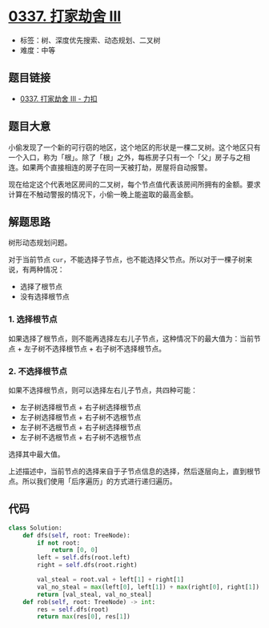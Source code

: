# [0337. 打家劫舍 III](https://leetcode.cn/problems/house-robber-iii/)

- 标签：树、深度优先搜索、动态规划、二叉树
- 难度：中等

## 题目链接

- [0337. 打家劫舍 III - 力扣](https://leetcode.cn/problems/house-robber-iii/)

## 题目大意

小偷发现了一个新的可行窃的地区，这个地区的形状是一棵二叉树。这个地区只有一个入口，称为「根」。除了「根」之外，每栋房子只有一个「父」房子与之相连。如果两个直接相连的房子在同一天被打劫，房屋将自动报警。

现在给定这个代表地区房间的二叉树，每个节点值代表该房间所拥有的金额。要求计算在不触动警报的情况下，小偷一晚上能盗取的最高金额。

## 解题思路

树形动态规划问题。

对于当前节点 `cur`，不能选择子节点，也不能选择父节点。所以对于一棵子树来说，有两种情况：

- 选择了根节点
- 没有选择根节点

### 1. 选择根节点

如果选择了根节点，则不能再选择左右儿子节点，这种情况下的最大值为：当前节点 + 左子树不选择根节点 + 右子树不选择根节点。

### 2. 不选择根节点

如果不选择根节点，则可以选择左右儿子节点，共四种可能：

- 左子树选择根节点 + 右子树选择根节点
- 左子树选择根节点 + 右子树不选根节点
- 左子树不选根节点 + 右子树选择根节点
- 左子树不选根节点 + 右子树不选根节点

选择其中最大值。

上述描述中，当前节点的选择来自于子节点信息的选择，然后逐层向上，直到根节点。所以我们使用「后序遍历」的方式进行递归遍历。

## 代码

```python
class Solution:
    def dfs(self, root: TreeNode):
        if not root:
            return [0, 0]
        left = self.dfs(root.left)
        right = self.dfs(root.right)

        val_steal = root.val + left[1] + right[1]
        val_no_steal = max(left[0], left[1]) + max(right[0], right[1])
        return [val_steal, val_no_steal]
    def rob(self, root: TreeNode) -> int:
        res = self.dfs(root)
        return max(res[0], res[1])
```

